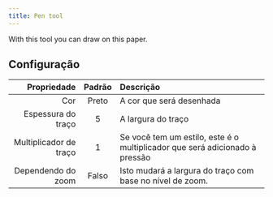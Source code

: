 ```yaml
---
title: Pen tool
---
```


With this tool you can draw on this paper.

## Configuração

|            Propriedade | Padrão | Descrição                                                                   |
| ---------------------: | :----: | :-------------------------------------------------------------------------- |
|                    Cor |  Preto | A cor que será desenhada                                                    |
|     Espessura do traço |    5   | A largura do traço                                                          |
| Multiplicador de traço |    1   | Se você tem um estilo, este é o multiplicador que será adicionado à pressão |
|     Dependendo do zoom |  Falso | Isto mudará a largura do traço com base no nível de zoom.   |
